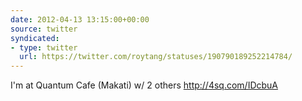 ```yaml
---
date: 2012-04-13 13:15:00+00:00
source: twitter
syndicated:
- type: twitter
  url: https://twitter.com/roytang/statuses/190790189252214784/
---
```


I'm at Quantum Cafe (Makati) w/ 2 others http://4sq.com/IDcbuA